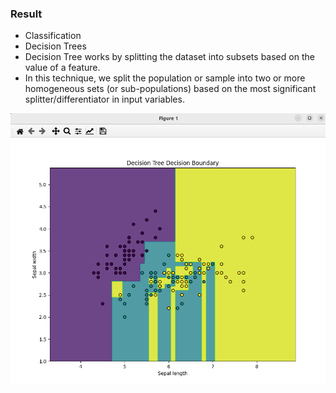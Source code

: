 ### Result
* Classification
* Decision Trees
* Decision Tree works by splitting the dataset into subsets based on the value of a feature.
* In this technique, we split the population or sample into two or more homogeneous sets (or sub-populations) based on the most significant splitter/differentiator in input variables.

<img src='decision-trees.png' />